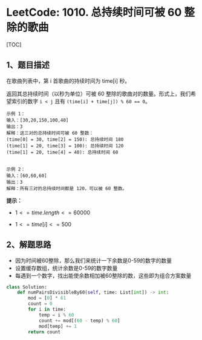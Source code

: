 # LeetCode: 1010. 总持续时间可被 60 整除的歌曲

[TOC]

## 1、题目描述

在歌曲列表中，第 i 首歌曲的持续时间为 time[i] 秒。

返回其总持续时间（以秒为单位）可被 60 整除的歌曲对的数量。形式上，我们希望索引的数字  `i < j` 且有   `(time[i] + time[j]) % 60 == 0`。

 

```
示例 1：
输入：[30,20,150,100,40]
输出：3
解释：这三对的总持续时间可被 60 整数：
(time[0] = 30, time[2] = 150): 总持续时间 180
(time[1] = 20, time[3] = 100): 总持续时间 120
(time[1] = 20, time[4] = 40): 总持续时间 60


示例 2：
输入：[60,60,60]
输出：3
解释：所有三对的总持续时间都是 120，可以被 60 整数。
```



**提示：**

-  $1 <= time.length <= 60000$ 

-  $1 <= time[i] <= 500$ 



## 2、解题思路

- 因为时间被60整除，那么我们来统计一下余数是0-59的数字的数量
- 设置缓存数组，统计余数是0-59的数字数量
- 每遇到一个数字，找出能使余数相加被60整除的数，这些即为组合方案数量



```python
class Solution:
    def numPairsDivisibleBy60(self, time: List[int]) -> int:
        mod = [0] * 61
        count = 0
        for i in time:
            temp = i % 60
            count += mod[(60 - temp) % 60]
            mod[temp] += 1
        return count
```

